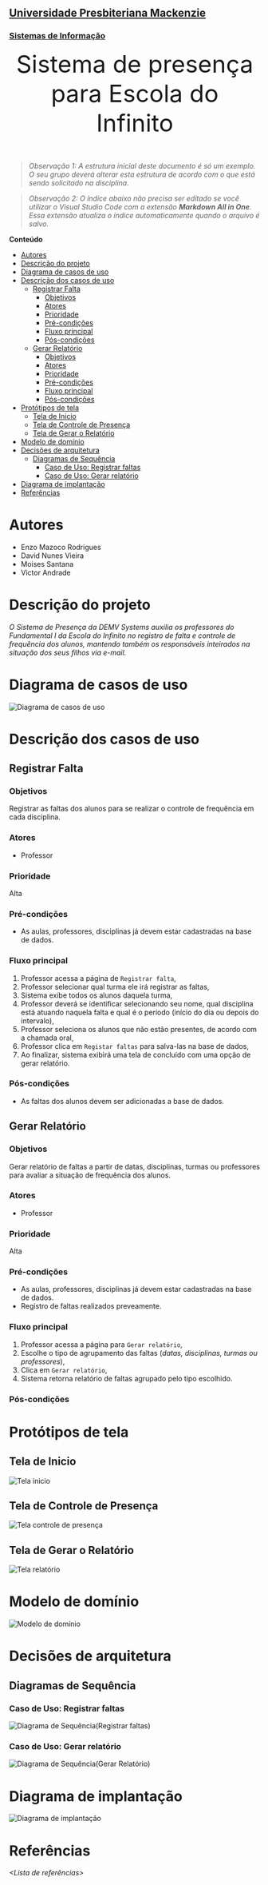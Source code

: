 <h2><a href= "https://www.mackenzie.br">Universidade Presbiteriana Mackenzie</a></h2>
<h3><a href= "https://www.mackenzie.br/graduacao/sao-paulo-higienopolis/sistemas-de-informacao">Sistemas de Informação</a></h3>


<font size="+12"><center>
Sistema de presença para Escola do Infinito
</center></font>

>*Observação 1: A estrutura inicial deste documento é só um exemplo. O seu grupo deverá alterar esta estrutura de acordo com o que está sendo solicitado na disciplina.*

>*Observação 2: O índice abaixo não precisa ser editado se você utilizar o Visual Studio Code com a extensão **Markdown All in One**. Essa extensão atualiza o índice automaticamente quando o arquivo é salvo.*

**Conteúdo**

- [Autores](#autores)
- [Descrição do projeto](#descrição-do-projeto)
- [Diagrama de casos de uso](#diagrama-de-casos-de-uso)
- [Descrição dos casos de uso](#descrição-dos-casos-de-uso)
  - [Registrar Falta](#registrar-falta)
    - [Objetivos](#objetivos)
    - [Atores](#atores)
    - [Prioridade](#prioridade)
    - [Pré-condições](#pré-condições)
    - [Fluxo principal](#fluxo-principal)
    - [Pós-condições](#pós-condições)
  - [Gerar Relatório](#gerar-relatório)
    - [Objetivos](#objetivos-1)
    - [Atores](#atores-1)
    - [Prioridade](#prioridade-1)
    - [Pré-condições](#pré-condições-1)
    - [Fluxo principal](#fluxo-principal-1)
    - [Pós-condições](#pós-condições-1)
- [Protótipos de tela](#protótipos-de-tela)
  - [Tela de Inicio](#tela-de-inicio)
  - [Tela de Controle de Presença](#tela-de-controle-de-presença)
  - [Tela de Gerar o Relatório](#tela-de-gerar-o-relatório)
- [Modelo de domínio](#modelo-de-domínio)
- [Decisões de arquitetura](#decisões-de-arquitetura)
  - [Diagramas de Sequência](#diagramas-de-sequência)
    - [Caso de Uso: Registrar faltas](#caso-de-uso-registrar-faltas)
    - [Caso de Uso: Gerar relatório](#caso-de-uso-gerar-relatório)
- [Diagrama de implantação](#diagrama-de-implantação)
- [Referências](#referências)

# Autores

* Enzo Mazoco Rodrigues
* David Nunes Vieira
* Moises Santana
* Victor Andrade

# Descrição do projeto

*O Sistema de Presença da DEMV Systems auxilia os professores do Fundamental I da Escola do Infinito no registro de falta e controle de frequência dos alunos, mantendo também os responsáveis inteirados na situação dos seus filhos via e-mail.*

# Diagrama de casos de uso

![Diagrama de casos de uso](Diagrama%20de%20casos%20de%20uso.png)

# Descrição dos casos de uso

## Registrar Falta

### Objetivos

Registrar as faltas dos alunos para se realizar o controle de frequência em cada disciplina.

### Atores

- Professor

### Prioridade

Alta

### Pré-condições

- As aulas, professores, disciplinas já devem estar cadastradas na base de dados.

### Fluxo principal

1. Professor acessa a página de `Registrar falta`,
2. Professor selecionar qual turma ele irá registrar as faltas,
3. Sistema exibe todos os alunos daquela turma,
4. Professor deverá se identificar selecionando seu nome, qual disciplina está atuando naquela falta e qual é o período (início do dia ou depois do intervalo),
5. Professor seleciona os alunos que não estão presentes, de acordo com a chamada oral,
6. Professor clica em `Registar faltas` para salva-las na base de dados,
7. Ao finalizar, sistema exibirá uma tela de concluído com uma opção de gerar relatório.

### Pós-condições

- As faltas dos alunos devem ser adicionadas a base de dados.

## Gerar Relatório

### Objetivos

Gerar relatório de faltas a partir de datas, disciplinas, turmas ou professores para avaliar a situação de frequência dos alunos.

### Atores

- Professor

### Prioridade

Alta

### Pré-condições

- As aulas, professores, disciplinas já devem estar cadastradas na base de dados.
- Registro de faltas realizados preveamente.

### Fluxo principal

1. Professor acessa a página para `Gerar relatório`,
2. Escolhe o tipo de agrupamento das faltas (*datas, disciplinas, turmas ou professores*),
3. Clica em `Gerar relatório`,
4. Sistema retorna relatório de faltas agrupado pelo tipo escolhido.

### Pós-condições

# Protótipos de tela

## Tela de Inicio 
![Tela inicio](https://user-images.githubusercontent.com/101683741/219990510-205acf83-1c58-47b9-9a77-b4c1dd46d872.png)

## Tela de Controle de Presença 
![Tela controle de presença](https://user-images.githubusercontent.com/101683741/219990540-2d2019d9-6d87-493f-b406-38a47e93109e.png)

## Tela de Gerar o Relatório
![Tela relatório](https://user-images.githubusercontent.com/101683741/219990575-71a1979d-6cc1-4b51-9de9-14ae854fd6b3.png)

# Modelo de domínio

![Modelo de domínio](https://raw.githubusercontent.com/enzomazocorodrigues/ppads-2023s1/master/docs/Modelo%20de%20dom%C3%ADnio.png)

# Decisões de arquitetura

## Diagramas de Sequência

### Caso de Uso: Registrar faltas

![Diagrama de Sequência(Registrar faltas)](https://raw.githubusercontent.com/enzomazocorodrigues/ppads-2023s1/master/docs/Diagrama%20sequencia(Registrar%20Falta).png)

### Caso de Uso: Gerar relatório

![Diagrama de Sequência(Gerar Relatório)](https://raw.githubusercontent.com/enzomazocorodrigues/ppads-2023s1/master/docs/Diagrama%20sequencia(Gerar%20Relat%C3%B3rio).png)

# Diagrama de implantação
![Diagrama de implantação](https://raw.githubusercontent.com/enzomazocorodrigues/ppads-2023s1/master/docs/Diagrama%20de%20Implantacao.png)

# Referências

*&lt;Lista de referências&gt;*
